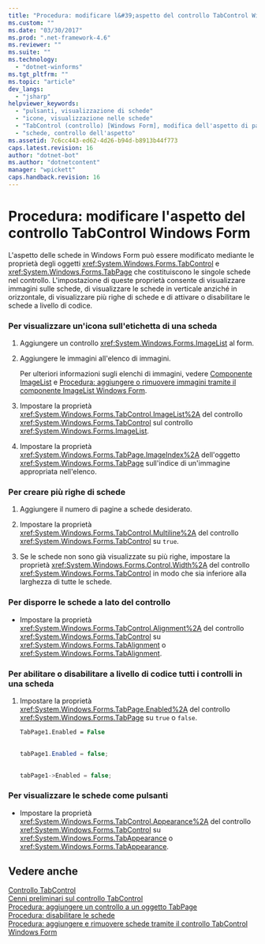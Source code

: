```yaml
---
title: "Procedura: modificare l&#39;aspetto del controllo TabControl Windows Form | Microsoft Docs"
ms.custom: ""
ms.date: "03/30/2017"
ms.prod: ".net-framework-4.6"
ms.reviewer: ""
ms.suite: ""
ms.technology: 
  - "dotnet-winforms"
ms.tgt_pltfrm: ""
ms.topic: "article"
dev_langs: 
  - "jsharp"
helpviewer_keywords: 
  - "pulsanti, visualizzazione di schede"
  - "icone, visualizzazione nelle schede"
  - "TabControl (controllo) [Windows Form], modifica dell'aspetto di pagine"
  - "schede, controllo dell'aspetto"
ms.assetid: 7c6cc443-ed62-4d26-b94d-b8913b44f773
caps.latest.revision: 16
author: "dotnet-bot"
ms.author: "dotnetcontent"
manager: "wpickett"
caps.handback.revision: 16
---
```

# Procedura: modificare l&#39;aspetto del controllo TabControl Windows Form
L'aspetto delle schede in Windows Form può essere modificato mediante le proprietà degli oggetti <xref:System.Windows.Forms.TabControl> e <xref:System.Windows.Forms.TabPage> che costituiscono le singole schede nel controllo.  L'impostazione di queste proprietà consente di visualizzare immagini sulle schede, di visualizzare le schede in verticale anziché in orizzontale, di visualizzare più righe di schede e di attivare o disabilitare le schede a livello di codice.  
  
### Per visualizzare un'icona sull'etichetta di una scheda  
  
1.  Aggiungere un controllo <xref:System.Windows.Forms.ImageList> al form.  
  
2.  Aggiungere le immagini all'elenco di immagini.  
  
     Per ulteriori informazioni sugli elenchi di immagini, vedere [Componente ImageList](../../../../docs/framework/winforms/controls/imagelist-component-windows-forms.md) e [Procedura: aggiungere o rimuovere immagini tramite il componente ImageList Windows Form](../../../../docs/framework/winforms/controls/how-to-add-or-remove-images-with-the-windows-forms-imagelist-component.md).  
  
3.  Impostare la proprietà <xref:System.Windows.Forms.TabControl.ImageList%2A> del controllo <xref:System.Windows.Forms.TabControl> sul controllo <xref:System.Windows.Forms.ImageList>.  
  
4.  Impostare la proprietà <xref:System.Windows.Forms.TabPage.ImageIndex%2A> dell'oggetto <xref:System.Windows.Forms.TabPage> sull'indice di un'immagine appropriata nell'elenco.  
  
### Per creare più righe di schede  
  
1.  Aggiungere il numero di pagine a schede desiderato.  
  
2.  Impostare la proprietà <xref:System.Windows.Forms.TabControl.Multiline%2A> del controllo <xref:System.Windows.Forms.TabControl> su `true`.  
  
3.  Se le schede non sono già visualizzate su più righe, impostare la proprietà <xref:System.Windows.Forms.Control.Width%2A> del controllo <xref:System.Windows.Forms.TabControl> in modo che sia inferiore alla larghezza di tutte le schede.  
  
### Per disporre le schede a lato del controllo  
  
-   Impostare la proprietà <xref:System.Windows.Forms.TabControl.Alignment%2A> del controllo <xref:System.Windows.Forms.TabControl> su <xref:System.Windows.Forms.TabAlignment> o <xref:System.Windows.Forms.TabAlignment>.  
  
### Per abilitare o disabilitare a livello di codice tutti i controlli in una scheda  
  
1.  Impostare la proprietà <xref:System.Windows.Forms.TabPage.Enabled%2A> del controllo <xref:System.Windows.Forms.TabPage> su `true` o `false`.  
  
    ```vb  
    TabPage1.Enabled = False  
  
    ```  
  
    ```csharp  
    tabPage1.Enabled = false;  
  
    ```  
  
    ```cpp  
    tabPage1->Enabled = false;  
    ```  
  
### Per visualizzare le schede come pulsanti  
  
-   Impostare la proprietà <xref:System.Windows.Forms.TabControl.Appearance%2A> del controllo <xref:System.Windows.Forms.TabControl> su <xref:System.Windows.Forms.TabAppearance> o <xref:System.Windows.Forms.TabAppearance>.  
  
## Vedere anche  
 [Controllo TabControl](../../../../docs/framework/winforms/controls/tabcontrol-control-windows-forms.md)   
 [Cenni preliminari sul controllo TabControl](../../../../docs/framework/winforms/controls/tabcontrol-control-overview-windows-forms.md)   
 [Procedura: aggiungere un controllo a un oggetto TabPage](../../../../docs/framework/winforms/controls/how-to-add-a-control-to-a-tab-page.md)   
 [Procedura: disabilitare le schede](../../../../docs/framework/winforms/controls/how-to-disable-tab-pages.md)   
 [Procedura: aggiungere e rimuovere schede tramite il controllo TabControl Windows Form](../../../../docs/framework/winforms/controls/how-to-add-and-remove-tabs-with-the-windows-forms-tabcontrol.md)